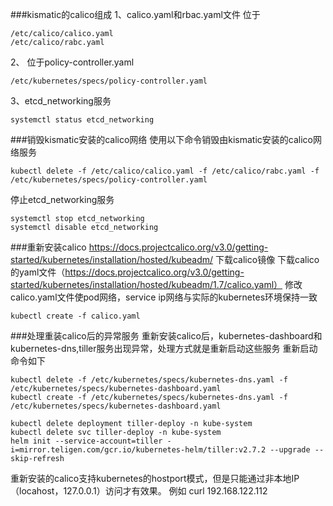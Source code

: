 ###kismatic的calico组成
1、calico.yaml和rbac.yaml文件
位于
```
/etc/calico/calico.yaml
/etc/calico/rabc.yaml
```
2、
位于policy-controller.yaml
```
/etc/kubernetes/specs/policy-controller.yaml
```
3、etcd_networking服务
```
systemctl status etcd_networking

```
###销毁kismatic安装的calico网络
使用以下命令销毁由kismatic安装的calico网络服务
```
kubectl delete -f /etc/calico/calico.yaml -f /etc/calico/rabc.yaml -f /etc/kubernetes/specs/policy-controller.yaml
```
停止etcd_networking服务
```
systemctl stop etcd_networking
systemctl disable etcd_networking
```

###重新安装calico
https://docs.projectcalico.org/v3.0/getting-started/kubernetes/installation/hosted/kubeadm/
下载calico镜像
下载calico的yaml文件（https://docs.projectcalico.org/v3.0/getting-started/kubernetes/installation/hosted/kubeadm/1.7/calico.yaml）
修改calico.yaml文件使pod网络，service ip网络与实际的kubernetes环境保持一致
```
kubectl create -f calico.yaml
```


###处理重装calico后的异常服务
重新安装calico后，kubernetes-dashboard和kubernetes-dns,tiller服务出现异常，处理方式就是重新启动这些服务
重新启动命令如下
```
kubectl delete -f /etc/kubernetes/specs/kubernetes-dns.yaml -f /etc/kubernetes/specs/kubernetes-dashboard.yaml
kubectl create -f /etc/kubernetes/specs/kubernetes-dns.yaml -f /etc/kubernetes/specs/kubernetes-dashboard.yaml

kubectl delete deployment tiller-deploy -n kube-system
kubectl delete svc tiller-deploy -n kube-system
helm init --service-account=tiller -i=mirror.teligen.com/gcr.io/kubernetes-helm/tiller:v2.7.2 --upgrade --skip-refresh
```

重新安装的calico支持kubernetes的hostport模式，但是只能通过非本地IP（locahost，127.0.0.1）访问才有效果。
例如 curl 192.168.122.112